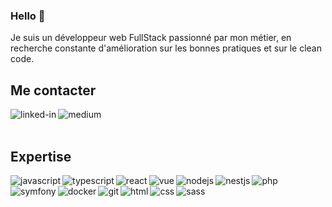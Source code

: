 ### Hello 👋

Je suis un développeur web FullStack passionné par mon métier, en recherche constante d'amélioration sur les bonnes pratiques et sur le clean code.
<br>

## Me contacter
[<img align="left" alt="linked-in" src="https://img.shields.io/badge/linkedin-%230077B5.svg?&style=for-the-badge&logo=linkedin&logoColor=white" />](https://www.linkedin.com/in/elie-bismuth)
[<img align="left" alt="medium" src="https://img.shields.io/badge/github-%2312100E.svg?&style=for-the-badge&logo=medium&logoColor=white" />](https://github.com/elie91)

<br>
<br>

## Expertise

<img align="left" alt="javascript" src="https://img.shields.io/badge/javascript%20-%2343853D.svg?&style=for-the-badge&logo=javascript&logoColor=orange&color=#20232A" />
<img align="left" alt="typescript" src="https://img.shields.io/badge/typescript%20-%2343853D.svg?&style=for-the-badge&logo=typescript&logoColor=blue&color=black" />
<img align="left" alt="react" src="https://img.shields.io/badge/react%20-%2320232a.svg?&style=for-the-badge&logo=react&logoColor=%2361DAFB" />
<img align="left" alt="vue" src="https://img.shields.io/badge/vue.js%20-%2320232a.svg?&style=for-the-badge&logo=vue.js&logoColor=green&color=black" />
<img align="left" alt="nodejs" src="https://img.shields.io/badge/node.js%20-%2343853D.svg?&style=for-the-badge&logo=node.js&logoColor=white&color=black" />
<img align="left" alt="nestjs" src="https://img.shields.io/badge/nest.js%20-%2343853D.svg?&style=for-the-badge&logo=nest.js&logoColor=white&color=black" />
<img align="left" alt="php" src="https://img.shields.io/badge/php%20-%2343853D.svg?&style=for-the-badge&logo=php&logoColor=white&color=black" />
<img align="left" alt="symfony" src="https://img.shields.io/badge/symfony%20-%2343853D.svg?&style=for-the-badge&logo=symfony&logoColor=white&color=black" />
<img align="left" alt="docker" src="https://img.shields.io/badge/docker%20-%2343853D.svg?&style=for-the-badge&logo=docker&logoColor=white&color=black" />
<img align="left" alt="git" src="https://img.shields.io/badge/git%20-%2343853D.svg?&style=for-the-badge&logo=git&logoColor=white&color=black" />
<img align="left" alt="html" src="https://img.shields.io/badge/html%20-%2343853D.svg?&style=for-the-badge&logo=html&logoColor=white&color=black" />
<img align="left" alt="css" src="https://img.shields.io/badge/css%20-%2343853D.svg?&style=for-the-badge&logo=css&logoColor=white&color=black" />
<img align="left" alt="sass" src="https://img.shields.io/badge/sass%20-%2343853D.svg?&style=for-the-badge&logo=sass&logoColor=white&color=black" />
<br>
<br>
